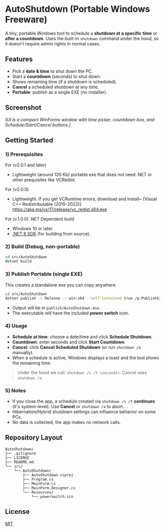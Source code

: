 # AutoShutdown (Portable Windows Freeware)

A tiny, portable Windows tool to schedule a **shutdown at a specific time** or **after a countdown**. Uses the built-in `shutdown` command under the hood, so it doesn't require admin rights in normal cases.

## Features
- Pick a **date & time** to shut down the PC.
- Start a **countdown** (seconds) to shut down.
- Shows remaining time (if a shutdown is scheduled).
- **Cancel** a scheduled shutdown at any time.
- **Portable**: publish as a single EXE (no installer).

## Screenshot
_(UI is a compact WinForms window with time picker, countdown box, and Schedule/Start/Cancel buttons.)_

## Getting Started

### 1) Prerequisites

For (v2.0.1 and later)
- Lightweight (around 120 Kb) portable exe that does not need .NET or other prequisites like VCRedist.

For (v2.0.0) 
- Lightweight. If you get VCRuntime errors, download and install~ [Visual C++ Redistributable (2015–2022)] https://aka.ms/vs/17/release/vc_redist.x64.exe


For (v.1.0.0) .NET Dependent build
- Windows 10 or later.
- [.NET 8 SDK](https://dotnet.microsoft.com/en-us/download) (for building from source).

### 2) Build (Debug, non-portable)
```bash
cd src/AutoShutdown
dotnet build
```

### 3) Publish Portable (single EXE)
This creates a standalone exe you can copy anywhere.
```bash
cd src/AutoShutdown
dotnet publish -c Release -r win-x64 --self-contained true /p:PublishSingleFile=true /p:IncludeNativeLibrariesForSelfExtract=true -o ../../publish
```
- Output will be in `publish/AutoShutdown.exe`.
- The executable will have the included **power switch** icon.

### 4) Usage
- **Schedule at time**: choose a date/time and click **Schedule Shutdown**.
- **Countdown**: enter seconds and click **Start Countdown**.
- **Cancel**: click **Cancel Scheduled Shutdown** (or run `shutdown /a` manually).
- When a schedule is active, Windows displays a toast and the tool shows the remaining time.

> Under the hood we call: `shutdown /s /t <seconds>`. Cancel uses `shutdown /a`.

### 5) Notes
- If you close the app, a schedule created via `shutdown /s /t` **continues** (it's system-level). Use **Cancel** or `shutdown /a` to abort.
- Hibernation/Hybrid shutdown settings can influence behavior on some PCs.
- No data is collected; the app makes no network calls.

## Repository Layout
```
AutoShutdown/
├── .gitignore
├── LICENSE
├── README.md
└── src/
    └── AutoShutdown/
        ├── AutoShutdown.csproj
        ├── Program.cs
        ├── MainForm.cs
        ├── MainForm.Designer.cs
        └── Resources/
            └── powerswitch.ico
```

## License
[MIT](./LICENSE)
